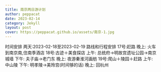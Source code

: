 ```yaml
---
title: 南京两日游计划
author: peppacat
date: 2023-02-14
category: Jekyll
layout: post
cover: https://peppacat.github.io/assets/南京-1.jpg
---
```


时间安排
两天:2023-02-18至2023-02-19
路线和行程安排
17号:赶路
  晚上: 火车到南京南,住南季酒店
18号:古迹＋美食探店
  上午: 总统府->明故宫遗址公园->南京城墙
  下午: 夫子庙->老门东 
  晚上: 夜游秦淮河画舫
19号:爬山＋陵园＋赶路
  上午: 中山陵
  下午: 明孝陵->美玲宫(时间够的话)
  晚上: 回杭州